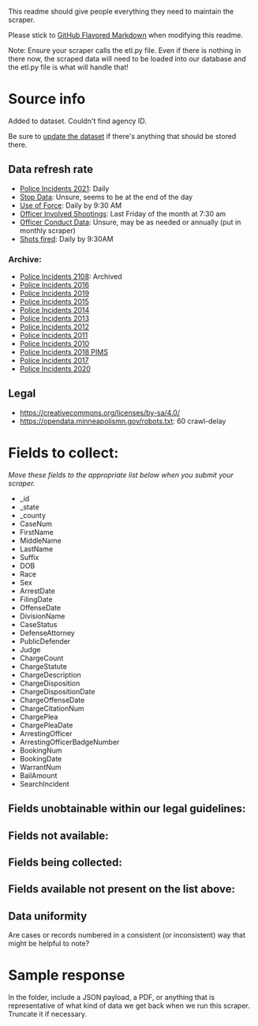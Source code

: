 This readme should give people everything they need to maintain the scraper.

Please stick to [GitHub Flavored Markdown](https://guides.github.com/features/mastering-markdown/) when modifying this readme.  

Note: Ensure your scraper calls the etl.py file. Even if there is nothing in there now, the scraped data will need to be loaded into our database and the etl.py file is what will handle that!

# Source info
Added to dataset. Couldn't find agency ID.

Be sure to [update the dataset](https://www.dolthub.com/repositories/pdap/datasets) if there's anything that should be stored there.

## Data refresh rate
* [Police Incidents 2021](https://opendata.minneapolismn.gov/datasets/police-incidents-2021): Daily
* [Stop Data](https://opendata.minneapolismn.gov/datasets/police-stop-data?geometry=67.593%2C-31.286%2C-176.391%2C66.545): Unsure, seems to be at the end of the day
* [Use of Force](https://opendata.minneapolismn.gov/datasets/police-use-of-force?geometry=-165.668%2C-5.468%2C72.340%2C48.789): Daily by 9:30 AM
* [Officer Involved Shootings](https://opendata.minneapolismn.gov/datasets/police-officer-involved-shootings): Last Friday of the month at 7:30 am
* [Officer Conduct Data](https://opendata.minneapolismn.gov/datasets/officer-conduct-data/data): Unsure, may be as needed or annually (put in monthly scraper)
* [Shots fired](https://opendata.minneapolismn.gov/datasets/shots-fired?geometry=-93.729%2C44.884%2C-92.799%2C45.055): Daily by 9:30AM

### Archive:
* [Police Incidents 2108](https://opendata.minneapolismn.gov/datasets/police-incidents-2018?geometry=-165.668%2C-5.468%2C72.339%2C48.789): Archived
* [Police Incidents 2016](https://opendata.minneapolismn.gov/datasets/police-incidents-2016)
* [Police Incidents 2019](https://opendata.minneapolismn.gov/datasets/police-incidents-2019)
* [Police Incidents 2015](https://opendata.minneapolismn.gov/datasets/police-incidents-2015)
* [Police Incidents 2014](https://opendata.minneapolismn.gov/datasets/police-incidents-2014)
* [Police Incidents 2013](https://opendata.minneapolismn.gov/datasets/police-incidents-2013)
* [Police Incidents 2012](https://opendata.minneapolismn.gov/datasets/police-incidents-2012)
* [Police Incidents 2011](https://opendata.minneapolismn.gov/datasets/police-incidents-2011)
* [Police Incidents 2010](https://opendata.minneapolismn.gov/datasets/police-incidents-2010)
* [Police Incidents 2018 PIMS](https://opendata.minneapolismn.gov/datasets/police-incidents-2018-pims?geometry=-165.668%2C-5.468%2C72.339%2C48.789)
* [Police Incidents 2017](https://opendata.minneapolismn.gov/datasets/police-incidents-2017)
* [Police Incidents 2020](https://opendata.minneapolismn.gov/datasets/police-incidents-2020)

## Legal
* https://creativecommons.org/licenses/by-sa/4.0/
* https://opendata.minneapolismn.gov/robots.txt: 60 crawl-delay

# Fields to collect:
_Move these fields to the appropriate list below when you submit your scraper._

* _id
* _state
* _county
* CaseNum
* FirstName
* MiddleName
* LastName
* Suffix
* DOB
* Race
* Sex
* ArrestDate
* FilingDate
* OffenseDate
* DivisionName
* CaseStatus
* DefenseAttorney
* PublicDefender
* Judge
* ChargeCount
* ChargeStatute
* ChargeDescription
* ChargeDisposition
* ChargeDispositionDate
* ChargeOffenseDate
* ChargeCitationNum
* ChargePlea
* ChargePleaDate
* ArrestingOfficer
* ArrestingOfficerBadgeNumber
* BookingNum
* BookingDate
* WarrantNum
* BailAmount
* SearchIncident

## Fields unobtainable within our legal guidelines:

## Fields not available:

## Fields being collected:

## Fields available not present on the list above:

## Data uniformity
Are cases or records numbered in a consistent (or inconsistent) way that might be helpful to note?

# Sample response
In the folder, include a JSON payload, a PDF, or anything that is representative of what kind of data we get back when we run this scraper. Truncate it if necessary.
